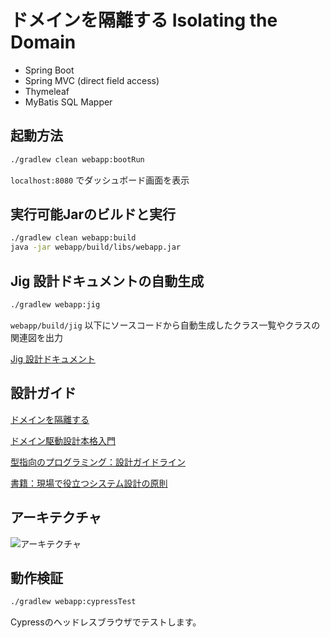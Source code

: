 # ドメインを隔離する Isolating the Domain
- Spring Boot
- Spring MVC (direct field access)
- Thymeleaf
- MyBatis SQL Mapper

## 起動方法

```sh
./gradlew clean webapp:bootRun
```

```localhost:8080``` でダッシュボード画面を表示

## 実行可能Jarのビルドと実行

```sh
./gradlew clean webapp:build
java -jar webapp/build/libs/webapp.jar
```

## Jig 設計ドキュメントの自動生成

```sh
./gradlew webapp:jig
```

```webapp/build/jig``` 以下にソースコードから自動生成したクラス一覧やクラスの関連図を出力

[Jig 設計ドキュメント](https://github.com/dddjava/Jig)

## 設計ガイド

[ドメインを隔離する](https://github.com/system-sekkei/isolating-the-domain/wiki)

[ドメイン駆動設計本格入門](https://www.slideshare.net/masuda220/ss-137608652)

[型指向のプログラミング：設計ガイドライン](https://github.com/masuda220/business-logic-patterns/wiki/%E8%A8%AD%E8%A8%88%E3%82%AC%E3%82%A4%E3%83%89%E3%83%A9%E3%82%A4%E3%83%B3)

[書籍：現場で役立つシステム設計の原則](https://gihyo.jp/book/2017/978-4-7741-9087-7)

## アーキテクチャ

![アーキテクチャ](architecture.png)

## 動作検証

```sh
./gradlew webapp:cypressTest
```

Cypressのヘッドレスブラウザでテストします。
